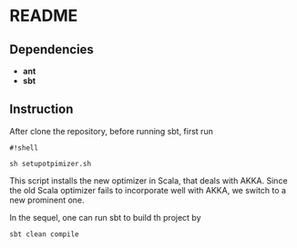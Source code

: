 # README

## Dependencies 
* **ant**
* **sbt**

## Instruction
After clone the repository, before running sbt, first run 

```
#!shell

sh setupotpimizer.sh
```
This script installs the new optimizer in Scala, that deals with AKKA. Since the old Scala optimizer fails to incorporate well with AKKA, we switch to a new prominent one. 

In the sequel, one can run sbt to build th project by
```
sbt clean compile
```